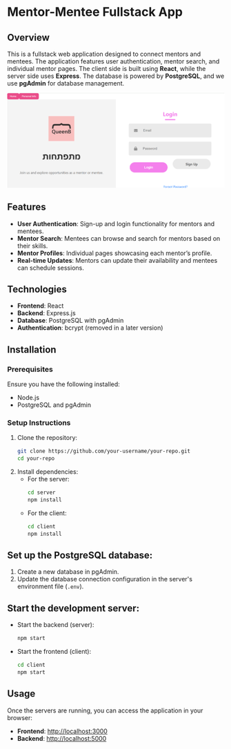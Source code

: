 # Mentor-Mentee Fullstack App

## Overview
This is a fullstack web application designed to connect mentors and mentees. The application features user authentication, mentor search, and individual mentor pages. The client side is built using **React**, while the server side uses **Express**. The database is powered by **PostgreSQL**, and we use **pgAdmin** for database management.

<img src="scshoot.png" alt="Description of image">


## Features
- **User Authentication**: Sign-up and login functionality for mentors and mentees.
- **Mentor Search**: Mentees can browse and search for mentors based on their skills.
- **Mentor Profiles**: Individual pages showcasing each mentor’s profile.
- **Real-time Updates**: Mentors can update their availability and mentees can schedule sessions.
  
## Technologies
- **Frontend**: React
- **Backend**: Express.js
- **Database**: PostgreSQL with pgAdmin
- **Authentication**: bcrypt (removed in a later version)

## Installation

### Prerequisites
Ensure you have the following installed:
- Node.js
- PostgreSQL and pgAdmin

### Setup Instructions
1. Clone the repository:
   ```bash
   git clone https://github.com/your-username/your-repo.git
   cd your-repo
   ```
2. Install dependencies:
   - For the server:
     ```bash
     cd server
     npm install
     ```
   - For the client:
     ```bash
     cd client
     npm install
     ```


## Set up the PostgreSQL database:

1. Create a new database in pgAdmin.
2. Update the database connection configuration in the server's environment file (`.env`).

## Start the development server:

- Start the backend (server):
  ```bash
  npm start
  ```
- Start the frontend (client):
  ```bash
  cd client
  npm start
  ```
## Usage
Once the servers are running, you can access the application in your browser:

- **Frontend**: [http://localhost:3000](http://localhost:3000)
- **Backend**: [http://localhost:5000](http://localhost:5000)


